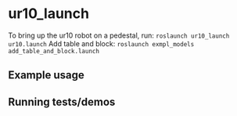 # ur10_launch
To bring up the ur10 robot on a pedestal, run:
`roslaunch ur10_launch ur10.launch` 
Add table and block:
`roslaunch exmpl_models add_table_and_block.launch`

## Example usage

## Running tests/demos
    
